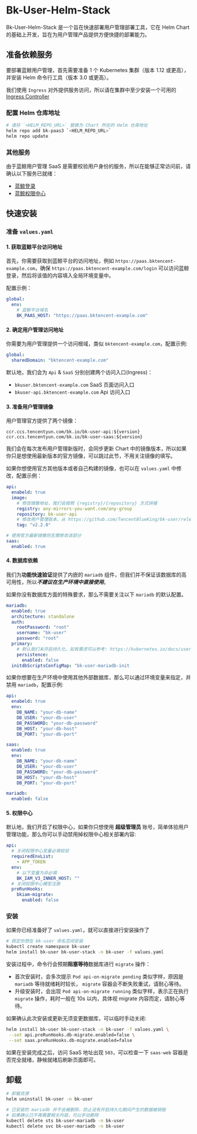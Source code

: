 # Bk-User-Helm-Stack

Bk-User-Helm-Stack 是一个旨在快速部署用户管理部署工具，它在 Helm Chart 的基础上开发，旨在为用户管理产品提供方便快捷的部署能力。

## 准备依赖服务

要部署蓝鲸用户管理，首先需要准备 1 个 Kubernetes 集群（版本 1.12 或更高），并安装 Helm 命令行工具（版本 3.0 或更高）。

我们使用 `Ingress` 对外提供服务访问，所以请在集群中至少安装一个可用的 [Ingress Controller](https://kubernetes.io/docs/concepts/services-networking/ingress-controllers/)

### 配置 Helm 仓库地址
```bash
# 请将 `<HELM_REPO_URL>` 替换为 Chart 所在的 Helm 仓库地址
helm repo add bk-paas3 `<HELM_REPO_URL>`
helm repo update
```

### 其他服务
由于蓝鲸用户管理 SaaS 是需要校验用户身份的服务，所以在能够正常访问前，请确认以下服务已就绪：

- [蓝鲸登录](https://github.com/Tencent/bk-PaaS/tree/master/paas-ce/paas/login)
- [蓝鲸权限中心](https://github.com/TencentBlueKing/bk-iam)


## 快速安装

### 准备 `values.yaml`

#### 1. 获取蓝鲸平台访问地址 
首先，你需要获取到蓝鲸平台的访问地址，例如 `https://paas.bktencent-example.com`，确保 `https://paas.bktencent-example.com/login` 可以访问蓝鲸登录，然后将该值的内容填入全局环境变量中。

配置示例：
```yaml
global:
  env:
    # 蓝鲸平台域名
    BK_PAAS_HOST: "https://paas.bktencent-example.com"
```

#### 2. 确定用户管理访问地址

你需要为用户管理提供一个访问根域，类似 `bktencent-example.com`，配置示例:
```yaml
global:
  sharedDomain: "bktencent-example.com"
```

默认地，我们会为 `Api` & `SaaS` 分别创建两个访问入口(Ingress)：
- `bkuser.bktencent-example.com` SaaS 页面访问入口
- `bkuser-api.bktencent-example.com` Api 访问入口

#### 3. 准备用户管理镜像

用户管理官方提供了两个镜像：
```text
ccr.ccs.tencentyun.com/bk.io/bk-user-api:${version}
ccr.ccs.tencentyun.com/bk.io/bk-user-saas:${version}
```
我们会在每次发布用户管理新版时，会同步更新 Chart 中的镜像版本，所以如果你只是想使用最新版本的官方镜像，可以跳过此节，不用关注镜像的填写。

如果你想使用官方其他版本或者自己构建的镜像，也可以在 `values.yaml` 中修改，配置示例：
```yaml
api:
  enabeld: true
  image:
    # 修改镜像地址，我们会按照 {registry}/{repository} 方式拼接
    registry: any-mirrors-you-want.com/any-group
    repository: bk-user-api
    # 修改用户管理版本，从 https://github.com/TencentBlueKing/bk-user/releases 获取
    tag: "v2.2.0"

# 使用官方最新镜像则无需修改该部分
saas:
  enabled: true
```

#### 4. 数据库依赖

我们为**功能快速验证**提供了内嵌的 `mariadb` 组件，但我们并不保证该数据库的高可用性，所以***不建议在生产环境中直接使用***。

如果你没有数据库方面的特殊要求，那么不需要关注以下 `mariadb` 的默认配置。

```yaml
mariadb:
  enabled: true
  architecture: standalone
  auth:
    rootPassword: "root"
    username: "bk-user"
    password: "root"
  primary:
    # 默认我们未开启持久化，如有需求可以参考: https://kubernetes.io/docs/user-guide/persistent-volumes/ 
    persistence:
      enabled: false
  initdbScriptsConfigMap: "bk-user-mariadb-init
```

如果你想要在生产环境中使用其他外部数据库，那么可以通过环境变量来指定，并禁用 `mariadb`，配置示例:

```yaml
api:
  enabeld: true
  env:
    DB_NAME: "your-db-name"
    DB_USER: "your-db-user"
    DB_PASSWORD: "your-db-password"
    DB_HOST: "your-db-host"
    DB_PORT: "your-db-port"

saas:
  enabled: true
  env:
    DB_NAME: "your-db-name"
    DB_USER: "your-db-user"
    DB_PASSWORD: "your-db-password"
    DB_HOST: "your-db-host"
    DB_PORT: "your-db-port"

mariadb:
  enabled: false
```

#### 5. 权限中心
默认地，我们开启了权限中心，如果你只想使用 **超级管理员** 账号，简单体验用户管理功能，那么你可以手动禁用掉权限中心相关部署内容:
```yaml
api:
  # 关闭权限中心变量必填校验
  requiredEnvList:
    - APP_TOKEN
  env:
    # 以下变量为非必填
    BK_IAM_V3_INNER_HOST: ""
  # 关闭权限中心模型注册
  preRunHooks:
    bkiam-migrate:
      enabled: false
```

### 安装

如果你已经准备好了 `values.yaml`，就可以直接进行安装操作了

```bash
# 假定你想在 bk-user 命名空间安装
kubectl create namespace bk-user
helm install bk-user bk-user-stack -n bk-user -f values.yaml
```
安装过程中，命令行会预期**阻塞等待**数据库进行 `migrate` 操作：
- 首次安装时，会多次提示 `Pod api-on-migrate pending` 类似字样，原因是 `mariadb` 等待就绪耗时较长， `migrate` 容器会不断失败重试，请耐心等待。
- 升级安装时，会出现 `Pod api-on-migrate running` 类似字样，表示正在执行 `migrate` 操作，耗时一般在 10s 以内，具体视 migrate 内容而定，请耐心等待。

如果确认此次安装或更新无须变更数据库，可以临时手动关闭:
```bash
helm install bk-user bk-user-stack -n bk-user -f values.yaml \
 --set api.preRunHooks.db-migrate.enabled=false \
 --set saas.preRunHooks.db-migrate.enabled=false
```

如果在安装完成之后，访问 SaaS 地址出现 `503`，可以检查一下 `saas-web` 容器是否完全就绪，静候就绪后刷新页面即可。

## 卸载
```bash
# 卸载资源
helm uninstall bk-user -n bk-user

# 已安装的 mariadb 并不会被删除，防止没有开启持久化期间产生的数据被销毁
# 如果确认已不再需要相关内容，可以手动删除
kubectl delete sts bk-user-mariadb -n bk-user 
kubectl delete svc bk-user-mariadb -n bk-user 
```
